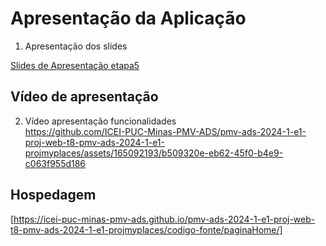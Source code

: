 # Apresentação da Aplicação

1. Apresentação dos slides

[Slides de Apresentação etapa5 ](ApresentacaoEtapa5.pdf)

## Vídeo de apresentação


2. Vídeo apresentação funcionalidades\
https://github.com/ICEI-PUC-Minas-PMV-ADS/pmv-ads-2024-1-e1-proj-web-t8-pmv-ads-2024-1-e1-projmyplaces/assets/165092193/b509320e-eb62-45f0-b4e9-c063f955d186


## Hospedagem


[https://icei-puc-minas-pmv-ads.github.io/pmv-ads-2024-1-e1-proj-web-t8-pmv-ads-2024-1-e1-projmyplaces/codigo-fonte/paginaHome/]
